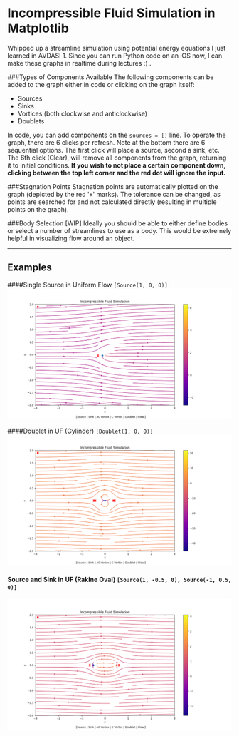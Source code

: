 # Incompressible Fluid Simulation in Matplotlib
Whipped up a streamline simulation using potential energy equations I just learned in AVDASI 1. 
Since you can run Python code on an iOS now, I can make these graphs in realtime during lectures :) .

###Types of Components Available
The following components can be added to the graph either in code or clicking on the graph itself:
* Sources
* Sinks
* Vortices (both clockwise and anticlockwise)
* Doublets

In code, you can add components on the `sources = []` line. To operate the graph, there are 6 clicks per refresh. 
Note at the bottom there are 6 sequential options. The first click will place a source, second a sink, etc. 
The 6th click (Clear), will remove all components from the graph, returning it to initial conditions. 
**If you wish to not place a certain component down, 
clicking between the top left corner and the red dot will ignore the input.**

###Stagnation Points
Stagnation points are automatically plotted on the graph (depicted by the red 'x' marks). The tolerance can be changed,
as points are searched for and not calculated directly (resulting in multiple points on the graph).

###Body Selection [WIP]
Ideally you should be able to either define bodies or select a number of streamlines to use as a body. This 
would be extremely helpful in visualizing flow around an object.

***
## Examples

####Single Source in Uniform Flow `[Source(1, 0, 0)]`
![Source in Uniform Flow](images/Figure_1.png)

####Doublet in UF (Cylinder) `[Doublet(1, 0, 0)]`
![Doublet in Uniform Flow](images/Figure_2.png)

#### Source and Sink in UF (Rakine Oval) `[Source(1, -0.5, 0), Source(-1, 0.5, 0)]`
![Doublet in Uniform Flow](images/Figure_3.png)